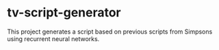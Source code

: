 # tv-script-generator
This project generates a script based on previous scripts from Simpsons using recurrent neural networks.
